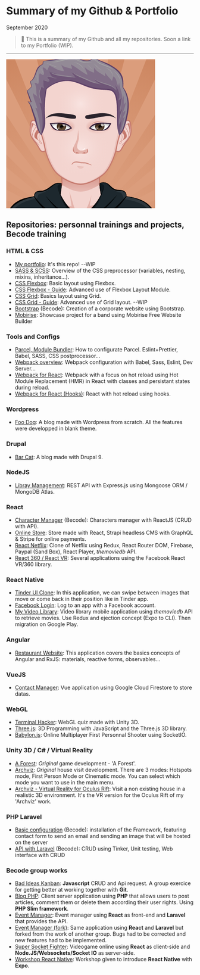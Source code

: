 # Summary of my Github & Portfolio



September 2020

> 🔨  This is a summary of my Github and all my repositories. Soon a link to my Portfolio (WIP).

* * *


![Avatar Github](_readme-img/avatar.png)


## Repositories: personnal trainings and projects, Becode training

### HTML & CSS

- [My portfolio](https://github.com/Raigyo/summary-portfolio): It's this repo! --WIP
- [SASS & SCSS](https://github.com/Raigyo/sass-scss): Overview of the CSS preprocessor (variables, nesting, mixins, inheritance...).
- [CSS Flexbox](https://github.com/Raigyo/css-flexbox): Basic layout using Flexbox.
- [CSS Flexbox - Guide](https://github.com/Raigyo/css-flexbox-guide): Advanced use of Flexbox Layout Module.
- [CSS Grid](https://github.com/Raigyo/css-grid): Basics layout using Grid.
- [CSS Grid - Guide](https://github.com/Raigyo/css-grid-guided): Advanced use of Grid layout. --WIP
- [Bootstrap](https://github.com/Raigyo/bootstrap-corporate) (Becode): Creation of a corporate website using Bootstrap.
- [Mobirise](https://github.com/Raigyo/mobirise-band): Showcase project for a band using Mobirise Free Website Builder

### Tools and Configs

- [Parcel, Module Bundler](https://github.com/Raigyo/parcel-bundler): How to configurate Parcel. Eslint+Prettier, Babel, SASS, CSS postprocessor...
- [Webpack overview](https://github.com/Raigyo/webpack-overview): Webpack configuration with Babel, Sass, Eslint, Dev Server...
- [Webpack for React](https://github.com/Raigyo/webpack-react-hot-reload): Webpack with a focus on hot reload using Hot Module Replacement (HMR) in React with classes and persistant states during reload.
- [Webpack for React (Hooks)](https://github.com/Raigyo/webpack-react-hot-reload-hooks): React with hot reload using hooks.

### Wordpress

- [Foo Dog](https://github.com/Raigyo/wordpress-foo-dog): A blog made with Wordpress from scratch. All the features were developped in blank theme.

### Drupal

- [Bar Cat](https://github.com/Raigyo/drupal-bar-cat): A blog made with Drupal 9.

### NodeJS

- [Libray Management](https://github.com/Raigyo/express-locallibrary): REST API with Express.js using Mongoose ORM / MongoDB Atlas.

### React

- [Character Manager](https://github.com/Raigyo/react-character-manager) (Becode): Characters manager with ReactJS (CRUD with API).
- [Online Store](https://github.com/Raigyo/react-online-store): Store made with React, Strapi headless CMS with GraphQL & Stripe for online payments.
- [React Netflix](https://github.com/Raigyo/react-netflix-clone): Clone of Netflix using Redux, React Router DOM, Firebase, Paypal (Sand Box), React Player, *themoviedb* API.
- [React 360 / React VR](https://github.com/Raigyo/react-vr-apps): Several applications using the Facebook React VR/360 library.

### React Native

- [Tinder UI Clone](https://github.com/Raigyo/react-native-swipe): In this application, we can swipe between images that move or come back in their position like in Tinder app.
- [Facebook Login](https://github.com/Raigyo/react-native-fb-login): Log to an app with a Facebook account.
- [My Video Library](https://github.com/Raigyo/video-library): Video library mobile application using *themoviedb* API to retrieve movies. Use Redux and ejection concept (Expo to CLI). Then migration on Google Play.

### Angular

- [Restaurant Website](https://github.com/Raigyo/angular-restaurangular): This application covers the basics concepts of Angular and RxJS: materials, reactive forms, observables...

### VueJS

- [Contact Manager](https://github.com/Raigyo/vue-contact-manager): Vue application using Google Cloud Firestore to store datas.

### WebGL

- [Terminal Hacker](https://github.com/Raigyo/unity-terminal-hacker): WebGL quiz made with Unity 3D.
- [Three.js](https://github.com/Raigyo/three-js): 3D Programming with JavaScript and the Three.js 3D library.
- [Babylon.js](https://github.com/Raigyo/fps-babylon-js): Online Multiplayer First Personnal Shooter using SocketIO.

### Unity 3D / C# / Virtual Reality

- [A Forest](https://github.com/Raigyo/unity-3d-game-forest): *Original* game development - 'A Forest'.
- [Archviz](https://github.com/Raigyo/unity-3d-archviz): *Original* house visit development. There are 3 modes: Hotspots mode, First Person Mode or Cinematic mode. You can select which mode you want to use in the main menu.
- [Archviz - Virtual Reality for Oculus Rift](https://github.com/Raigyo/unity-3d-archviz-vr-oculus): Visit a non existing house in a realistic 3D environment. It's the VR version for the Oculus Rift of my 'Archviz' work.

### PHP Laravel

- [Basic configuration](https://github.com/Raigyo/laravel-basics) (Becode): installation of the Framework, featuring contact form to send an email and sending an image that will be hosted on the server
- [API with Laravel](https://github.com/Raigyo/laravel-api) (Becode): CRUD using Tinker, Unit testing, Web interface with CRUD

### Becode group works

- [Bad Ideas Kanban](https://github.com/Raigyo/jepsen-js-web-majopovi): **Javascript** CRUD and Api request. A group exercice for getting better at working together with **Git**.
- [Blog PHP](https://github.com/Raigyo/blog-php): Client server application using **PHP** that allows users to post articles, comment them or delete them according their user rights. Using **PHP Slim framework**.
- [Event Manager](https://github.com/Raigyo/group-project-react-laravel): Event manager using **React** as front-end and **Laravel** that provides the API.
- [Event Manager (fork)](https://github.com/Raigyo/group-project-react-laravel-fork): Same application using **React** and **Laravel** but forked from the work of another group. Bugs had to be corrected and new features had to be implemented.
- [Super Socket Fighter](https://github.com/Raigyo/SuperSocketFighter): Videogame online using **React** as client-side and **Node.JS/Websockets/Socket IO** as server-side.
- [Workshop React Native](https://github.com/Raigyo/workshop-react-native): Workshop given to introduce **React Native** with **Expo**.

